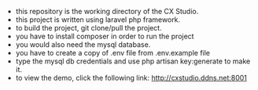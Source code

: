 * this repository is the working directory of the CX Studio.
* this project is written using laravel php framework.
* to build the project, git clone/pull the project.
* you have to install composer in order to run the project
* you would also need the mysql database.
* you have to create a copy of .env file from .env.example file
* type the mysql db credentials and use php artisan key:generate to make it.
* to view the demo, click the following link: http://cxstudio.ddns.net:8001
